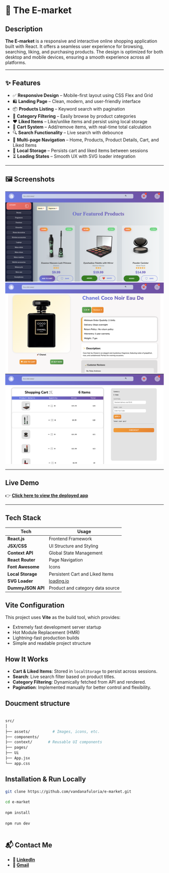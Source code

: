 # 🛒 The E-market

## Description

**The E-market** is a responsive and interactive online shopping application built with React. It offers a seamless user experience for browsing, searching, liking, and purchasing products. The design is optimized for both desktop and mobile devices, ensuring a smooth experience across all platforms.

---

## ✨ Features

- ✅ **Responsive Design** – Mobile-first layout using CSS Flex and Grid
- 🛍️ **Landing Page** – Clean, modern, and user-friendly interface
- 📦 **Products Listing** – Keyword search with pagination
- 📂 **Category Filtering** – Easily browse by product categories
- ❤️ **Liked Items** – Like/unlike items and persist using local storage
- 🛒 **Cart System** – Add/remove items, with real-time total calculation
- 🔍 **Search Functionality** – Live search with debounce
- 📄 **Multi-page Navigation** – Home, Products, Product Details, Cart, and Liked Items
- 💾 **Local Storage** – Persists cart and liked items between sessions
- ⏳ **Loading States** – Smooth UX with SVG loader integration

---

## 🖼️ Screenshots

![main](./src/assets/main.png)
![product](./src//assets/product.png)
![billing](./src/assets/new.png)

---

## Live Demo

👉 [**Click here to view the deployed app**](https://your-demo-link.com)

---

## Tech Stack

| Tech              | Usage                            |
| ----------------- | -------------------------------- |
| **React.js**      | Frontend Framework               |
| **JSX/CSS**       | UI Structure and Styling         |
| **Context API**   | Global State Management          |
| **React Router**  | Page Navigation                  |
| **Font Awesome**  | Icons                            |
| **Local Storage** | Persistent Cart and Liked Items  |
| **SVG Loader**    | [loading.io](https://loading.io) |
| **DummyJSON API** | Product and category data source |

## Vite Configuration

This project uses **Vite** as the build tool, which provides:

- Extremely fast development server startup
- Hot Module Replacement (HMR)
- Lightning-fast production builds
- Simple and readable project structure

## How It Works

- **Cart & Liked Items**: Stored in `localStorage` to persist across sessions.
- **Search**: Live search filter based on product titles.
- **Category Filtering**: Dynamically fetched from API and rendered.
- **Pagination**: Implemented manually for better control and flexibility.

## Doucment structure

```bash

src/
│
├── assets/          # Images, icons, etc.
├── components/
├── context/       # Reusable UI components
├── pages/
├── Ui
├── App.jsx
└── app.css
```

## Installation & Run Locally

```bash
git clone https://github.com/vandanafuloria/e-market.git

cd e-market

npm install

npm run dev



```

## 📬 Contact Me

- **🔗 [LinkedIn](https://www.linkedin.com/in/vandanafuloria/)**
- **📩 [Gmail](vandanafuloria02@gmail.com)**
